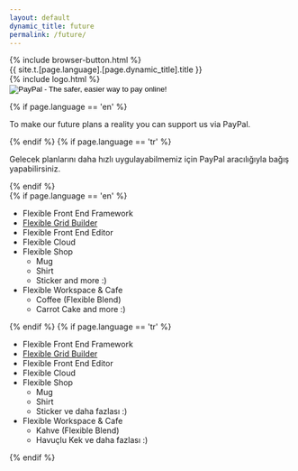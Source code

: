 ```yaml
---
layout: default
dynamic_title: future
permalink: /future/
---
```


<div class="dn-browser">
  <div class="dn-browser-header">
    {% include browser-button.html %}
    <div class="dn-style--title">{{ site.t.[page.language].[page.dynamic_title].title }}</div>
    {% include logo.html %}
  </div>
  <div class="dn-browser-body">
    <div class="dn-browser-body__item">
      <div class="wrap xl-gutter-24 xl-top xl-center">
        <!-- <div class="col xl-3-10">
          <div class="dn-space-8"></div>
          <iframe width="100%" height="180" src="https://www.youtube.com/embed/Vj7NZ6FiQvo?autoplay=0&amp;showinfo=0&amp;rel=0&amp;start=9" frameborder="0" allowfullscreen="" data-reactid=".0.0.0.0"></iframe>
        </div> -->
        <div class="col xl-7-10 lg-1-1">
          <div class="dn-content">
            <div class="dn-space-8"></div>
            <form action="https://www.paypal.com/cgi-bin/webscr" method="post" target="_top">
              <input type="hidden" name="cmd" value="_s-xclick">
              <input type="hidden" name="hosted_button_id" value="NHEUHUB8863NS">
              <input type="image" src="/img/paypal-logo.svg" border="0" name="submit" alt="PayPal - The safer, easier way to pay online!">
              <img alt="" border="0" src="https://www.paypalobjects.com/tr_TR/i/scr/pixel.gif" width="1" height="1" alt="PayPal">
            </form>
            <div class="dn-space-16"></div>
            {% if page.language == 'en' %}
              <p>To make our future plans a reality you can support us via PayPal.</p>
            {% endif %}
            {% if page.language == 'tr' %}
              <p>Gelecek planlarını daha hızlı uygulayabilmemiz için PayPal aracılığıyla bağış yapabilirsiniz.</p>
            {% endif %}
            <div class="dn-space-16"></div>
            {% if page.language == 'en' %}
              <ul>
                <li>Flexible Front End Framework</li>
                <li><a href="https://github.com/flexiblegs/grid-builder">Flexible Grid Builder</a></li>
                <li>Flexible Front End Editor</li>
                <li>Flexible Cloud</li>
                <li>Flexible Shop
                  <ul>
                    <li>Mug</li>
                    <li>Shirt</li>
                    <li>Sticker and more :)</li>
                  </ul>
                </li>
                <li>Flexible Workspace &amp; Cafe
                  <ul>
                    <li>Coffee (Flexible Blend)</li>
                    <li>Carrot Cake and more :)</li>
                  </ul>
                </li>
              </ul>
            {% endif %}
            {% if page.language == 'tr' %}
              <ul>
                <li>Flexible Front End Framework</li>
                <li><a href="https://github.com/flexiblegs/grid-builder">Flexible Grid Builder</a></li>
                <li>Flexible Front End Editor</li>
                <li>Flexible Cloud</li>
                <li>Flexible Shop
                  <ul>
                    <li>Mug</li>
                    <li>Shirt</li>
                    <li>Sticker ve daha fazlası :)</li>
                  </ul>
                </li>
                <li>Flexible Workspace &amp; Cafe
                  <ul>
                    <li>Kahve (Flexible Blend)</li>
                    <li>Havuçlu Kek ve daha fazlası :)</li>
                  </ul>
                </li>
              </ul>
            {% endif %}
          </div>
        </div>
      </div>
    </div>
  </div>
</div>
